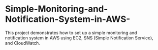 # Simple-Monitoring-and-Notification-System-in-AWS-
This project demonstrates how to set up a simple monitoring and notification system in AWS using EC2, SNS (Simple Notification Service), and CloudWatch.
